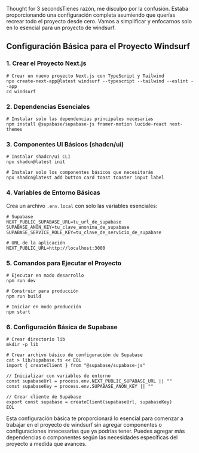 Thought for 3 secondsTienes razón, me disculpo por la confusión. Estaba proporcionando una configuración completa asumiendo que querías recrear todo el proyecto desde cero. Vamos a simplificar y enfocarnos solo en lo esencial para un proyecto de windsurf.

## Configuración Básica para el Proyecto Windsurf

### 1. Crear el Proyecto Next.js

```shellscript
# Crear un nuevo proyecto Next.js con TypeScript y Tailwind
npx create-next-app@latest windsurf --typescript --tailwind --eslint --app
cd windsurf
```

### 2. Dependencias Esenciales

```shellscript
# Instalar solo las dependencias principales necesarias
npm install @supabase/supabase-js framer-motion lucide-react next-themes
```

### 3. Componentes UI Básicos (shadcn/ui)

```shellscript
# Instalar shadcn/ui CLI
npx shadcn@latest init

# Instalar solo los componentes básicos que necesitarás
npx shadcn@latest add button card toast toaster input label
```

### 4. Variables de Entorno Básicas

Crea un archivo `.env.local` con solo las variables esenciales:

```plaintext
# Supabase
NEXT_PUBLIC_SUPABASE_URL=tu_url_de_supabase
SUPABASE_ANON_KEY=tu_clave_anonima_de_supabase
SUPABASE_SERVICE_ROLE_KEY=tu_clave_de_servicio_de_supabase

# URL de la aplicación
NEXT_PUBLIC_URL=http://localhost:3000
```

### 5. Comandos para Ejecutar el Proyecto

```shellscript
# Ejecutar en modo desarrollo
npm run dev

# Construir para producción
npm run build

# Iniciar en modo producción
npm start
```

### 6. Configuración Básica de Supabase

```shellscript
# Crear directorio lib
mkdir -p lib

# Crear archivo básico de configuración de Supabase
cat > lib/supabase.ts << EOL
import { createClient } from "@supabase/supabase-js"

// Inicializar con variables de entorno
const supabaseUrl = process.env.NEXT_PUBLIC_SUPABASE_URL || ""
const supabaseKey = process.env.SUPABASE_ANON_KEY || ""

// Crear cliente de Supabase
export const supabase = createClient(supabaseUrl, supabaseKey)
EOL
```

Esta configuración básica te proporcionará lo esencial para comenzar a trabajar en el proyecto de windsurf sin agregar componentes o configuraciones innecesarias que ya podrías tener. Puedes agregar más dependencias o componentes según las necesidades específicas del proyecto a medida que avances.
